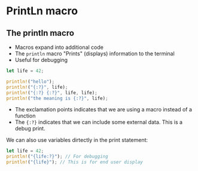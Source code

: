 # PrintLn macro

## The println macro
- Macros expand into additional code
- The `println` macro "Prints" (displays) information to the terminal
- Useful for debugging

```rust
let life = 42;

println!("hello");
println!("{:?}", life);
println!("{:?} {:?}", life, life);
println!("the meaning is {:?}", life);
```

- The exclamation points indicates that we are using a macro instead of a function
- The `{:?}` indicates that we can include some external data. This is a debug print. 


We can also use variables dirtectly in the print statement:

```rust
let life = 42;
println!("{life:?}"); // For debugging
println!("{life}"); // This is for end user display
```